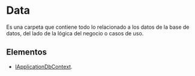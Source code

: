 # Data

Es una carpeta que contiene todo lo relacionado a los datos de la base de datos, del lado de la lógica del negocio o casos de uso.

## Elementos

- [IApplicationDbContext](IapplicationDbContext.md).
